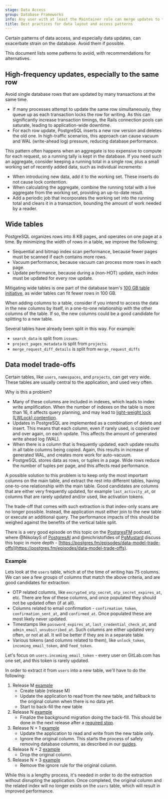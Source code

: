 ```yaml
---
stage: Data Access
group: Database Frameworks
info: Any user with at least the Maintainer role can merge updates to this content. For details, see https://docs.gitlab.com/development/development_processes/#development-guidelines-review.
title: Best practices for data layout and access patterns
---
```


Certain patterns of data access, and especially data updates, can exacerbate strain
on the database. Avoid them if possible.

This document lists some patterns to avoid, with recommendations for alternatives.

## High-frequency updates, especially to the same row

Avoid single database rows that are updated by many transactions at the same time.

- If many processes attempt to update the same row simultaneously, they queue up
  as each transaction locks the row for writing. As this can significantly increase
  transaction timings, the Rails connection pools can saturate, leading to
  application-wide downtime.
- For each row update, PostgreSQL inserts a new row version and deletes the old one.
  In high-traffic scenarios, this approach can cause vacuum and WAL (write-ahead log)
  pressure, reducing database performance.

This pattern often happens when an aggregate is too expensive to compute for each
request, so a running tally is kept in the database. If you need such an aggregate,
consider keeping a running total in a single row, plus a small working set of
recently added data, such as individual increments:

- When introducing new data, add it to the working set. These inserts do not
  cause lock contention.
- When calculating the aggregate, combine the running total with a live aggregate
  from the working set, providing an up-to-date result.
- Add a periodic job that incorporates the working set into the running total and
  clears it in a transaction, bounding the amount of work needed by a reader.

## Wide tables

PostgreSQL organizes rows into 8 KB pages, and operates on one page at a time.
By minimizing the width of rows in a table, we improve the following:

- Sequential and bitmap index scan performance, because fewer pages must be
  scanned if each contains more rows.
- Vacuum performance, because vacuum can process more rows in each page.
- Update performance, because during a (non-HOT) update, each index must be
  updated for every row update.

Mitigating wide tables is one part of the database team's
[100 GB table initiative](../../architecture/blueprints/database_scaling/size-limits.md),
as wider tables can fit fewer rows in 100 GB.

When adding columns to a table, consider if you intend to access the data in the
new columns by itself, in a one-to-one relationship with the other columns of the
table. If so, the new columns could be a good candidate for splitting to a new table.

Several tables have already been split in this way. For example:

- `search_data` is split from `issues`.
- `project_pages_metadata` is split from `projects`.
- `merge_request_diff_details` is split from `merge_request_diffs`

## Data model trade-offs

Certain tables, like `users`, `namespaces`, and `projects`, can get very wide.
These tables are usually central to the application, and used very often.

Why is this a problem?

- Many of these columns are included in indexes, which leads to index write amplification.
  When the number of indexes on the table is more than 16, it affects query planning,
  and may lead to [light-weight lock (LWLock) contention](https://gitlab.com/groups/gitlab-org/-/epics/11543).
- Updates in PostgreSQL are implemented as a combination of delete and insert. This means that each column,
  even if rarely used, is copied over and over again, on each update. This affects the amount of generated
  write ahead log (WAL).
- When there is a column that is frequently updated, each update results in all table columns
  being copied. Again, this results in increase of generated WAL, and creates more work for
  auto-vacuum.
- PostgreSQL stores data as rows, or tuples in a page. Wide rows reduce the number of tuples per page,
  and this affects read performance.

A possible solution to this problem is to keep only the most important columns on the main table,
and extract the rest into different tables, having one-to-one relationship with the main table.
Good candidates are columns that are either very frequently updated, for example `last_activity_at`,
or columns that are rarely updated and/or used, like activation tokens.

The trade-off that comes with such extraction is that index-only scans are no longer possible.
Instead, the application must either join to the new table or execute an additional query. The performance impacts
of this should be weighed against the benefits of the vertical table split.

There is a very good episode on this topic on the [PostgresFM](https://postgres.fm) podcast,
where @NikolayS of [PostgresAI](https://postgres.ai/) and @michristofides of [PgMustard](https://www.pgmustard.com/)
discuss this topic in more depth - [https://postgres.fm/episodes/data-model-trade-offs](https://postgres.fm/episodes/data-model-trade-offs).

### Example

Lets look at the `users` table, which at of the time of writing has 75 columns.
We can see a few groups of columns that match the above criteria, and are good candidates
for extraction:

- OTP related columns, like `encrypted_otp_secret`, `otp_secret_expires_at`, etc.
  There are few of these columns, and once populated they should not be updated often (if at all).
- Columns related to email confirmation - `confirmation_token`, `confirmation_sent_at`,
  and `confirmed_at`. Once populated these are most likely never updated.
- Timestamps like `password_expires_at`, `last_credential_check_at`, and `admin_email_unsubscribed_at`.
  Such columns are either updated very often, or not at all. It will be better if they are in a separate table.
- Various tokens (and columns related to them), like `unlock_token`, `incoming_email_token`, and `feed_token`.

Let's focus on `users.incoming_email_token` - every user on GitLab.com has one set, and this token is rarely updated.

In order to extract it from `users` into a new table, we'll have to do the following:

1. Release M [example](https://gitlab.com/gitlab-org/gitlab/-/merge_requests/141561)
   - Create table (release M)
   - Update the application to read from the new table, and fallback to the original column when there is no data yet.
   - Start to back-fill the new table
1. Release N [example](https://gitlab.com/gitlab-org/gitlab/-/merge_requests/141833)
   - Finalize the background migration doing the back-fill. This should be done in the next release after a [required stop](../../update/upgrade_paths.md).
1. Release N + 1 [example](https://gitlab.com/gitlab-org/gitlab/-/merge_requests/141835)
   - Update the application to read and write from the new table only.
   - Ignore the original column. This starts the process of safely removing database columns, as described in our [guides](avoiding_downtime_in_migrations.md#dropping-columns).
1. Release N + 2 [example](https://gitlab.com/gitlab-org/gitlab/-/merge_requests/142086)
   - Drop the original column.
1. Release N + 3 [example](https://gitlab.com/gitlab-org/gitlab/-/merge_requests/142087)
   - Remove the ignore rule for the original column.

While this is a lengthy process, it's needed in order to do the extraction
without disrupting the application. Once completed, the original column and the related index will
no longer exists on the `users` table, which will result in improved performance.
